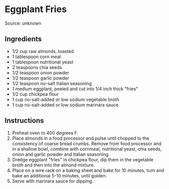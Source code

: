 # Eggplant Fries

Source: unknown

## Ingredients
* 1/2 cup raw almonds, toasted
* 1 tablespoon corn meal
* 1 tablespoon nutritional yeast
* 2 teaspoons chia seeds
* 1/2 teaspoon onion powder
* 1/2 teaspoon garlic powder
* 1/2 teaspoon no-salt Italian seasoning
* 1 medium eggplant, peeled and cut into 1/4 inch thick "fries"
* 1/2 cup chickpea flour
* 1 cup no-salt-added or low sodium vegetable broth
* 1 cup no-salt-added or low sodium marinara sauce

## Instructions
1. Preheat oven to 400 degrees F.
2. Place almonds in a food processor and pulse until chopped to the consistency of coarse bread crumbs. Remove from food processor and in a shallow bowl, combine with cornmeal, nutritional yeast, chia seeds, onion and garlic powder and Italian seasoning. 
3. Dredge eggplant "fries" in chickpea flour, dip them in the vegetable broth and then into the almond mixture.
4. Place on a wire rack on a baking sheet and bake for 10 minutes, turn and bake an additional 5-10 minutes, until golden.
5. Serve with marinara sauce for dipping.
